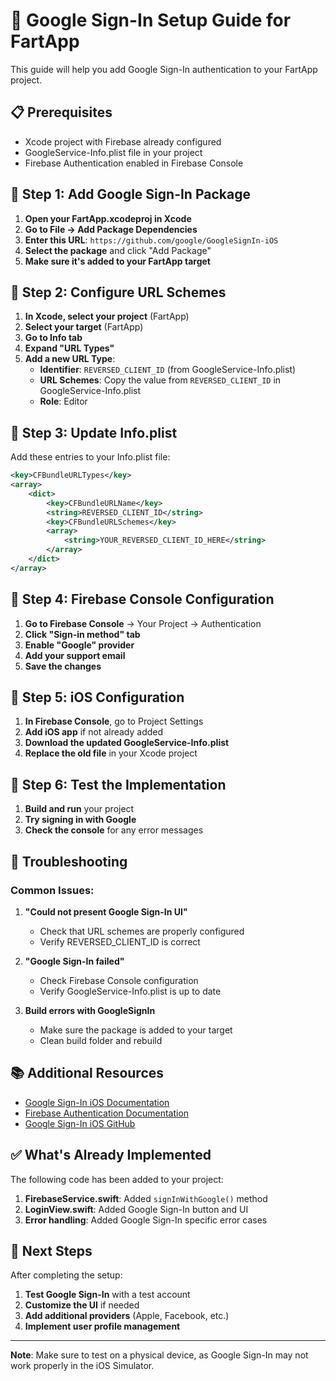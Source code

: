 # 🔐 Google Sign-In Setup Guide for FartApp

This guide will help you add Google Sign-In authentication to your FartApp project.

## 📋 Prerequisites

- Xcode project with Firebase already configured
- GoogleService-Info.plist file in your project
- Firebase Authentication enabled in Firebase Console

## 🚀 Step 1: Add Google Sign-In Package

1. **Open your FartApp.xcodeproj in Xcode**
2. **Go to File → Add Package Dependencies**
3. **Enter this URL**: `https://github.com/google/GoogleSignIn-iOS`
4. **Select the package** and click "Add Package"
5. **Make sure it's added to your FartApp target**

## 🔧 Step 2: Configure URL Schemes

1. **In Xcode, select your project** (FartApp)
2. **Select your target** (FartApp)
3. **Go to Info tab**
4. **Expand "URL Types"**
5. **Add a new URL Type**:
   - **Identifier**: `REVERSED_CLIENT_ID` (from GoogleService-Info.plist)
   - **URL Schemes**: Copy the value from `REVERSED_CLIENT_ID` in GoogleService-Info.plist
   - **Role**: Editor

## 📱 Step 3: Update Info.plist

Add these entries to your Info.plist file:

```xml
<key>CFBundleURLTypes</key>
<array>
    <dict>
        <key>CFBundleURLName</key>
        <string>REVERSED_CLIENT_ID</string>
        <key>CFBundleURLSchemes</key>
        <array>
            <string>YOUR_REVERSED_CLIENT_ID_HERE</string>
        </array>
    </dict>
</array>
```

## 🔑 Step 4: Firebase Console Configuration

1. **Go to Firebase Console** → Your Project → Authentication
2. **Click "Sign-in method" tab**
3. **Enable "Google" provider**
4. **Add your support email**
5. **Save the changes**

## 📱 Step 5: iOS Configuration

1. **In Firebase Console**, go to Project Settings
2. **Add iOS app** if not already added
3. **Download the updated GoogleService-Info.plist**
4. **Replace the old file** in your Xcode project

## 🧪 Step 6: Test the Implementation

1. **Build and run** your project
2. **Try signing in with Google**
3. **Check the console** for any error messages

## 🐛 Troubleshooting

### Common Issues:

1. **"Could not present Google Sign-In UI"**
   - Check that URL schemes are properly configured
   - Verify REVERSED_CLIENT_ID is correct

2. **"Google Sign-In failed"**
   - Check Firebase Console configuration
   - Verify GoogleService-Info.plist is up to date

3. **Build errors with GoogleSignIn**
   - Make sure the package is added to your target
   - Clean build folder and rebuild

## 📚 Additional Resources

- [Google Sign-In iOS Documentation](https://developers.google.com/identity/sign-in/ios)
- [Firebase Authentication Documentation](https://firebase.google.com/docs/auth)
- [Google Sign-In iOS GitHub](https://github.com/google/GoogleSignIn-iOS)

## ✅ What's Already Implemented

The following code has been added to your project:

1. **FirebaseService.swift**: Added `signInWithGoogle()` method
2. **LoginView.swift**: Added Google Sign-In button and UI
3. **Error handling**: Added Google Sign-In specific error cases

## 🎯 Next Steps

After completing the setup:

1. **Test Google Sign-In** with a test account
2. **Customize the UI** if needed
3. **Add additional providers** (Apple, Facebook, etc.)
4. **Implement user profile management**

---

**Note**: Make sure to test on a physical device, as Google Sign-In may not work properly in the iOS Simulator.
